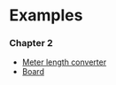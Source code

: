 # Examples

### Chapter 2
* [Meter length converter](https://github.com/riacataquian/The-Little-Elixir-OTP-Guidebook/blob/master/lib/meter_length_converter.ex)
* [Board](https://github.com/riacataquian/The-Little-Elixir-OTP-Guidebook/blob/master/lib/board.ex)
